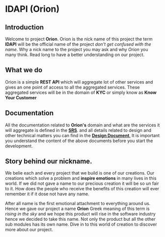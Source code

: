 # IDAPI (Orion)
## Introduction
Welcome to project **Orion**. Orion is the nick name of this project the term **IDAPI** will be the
official name of the project *don't get confused with the name*. Why a nick name to the project you may ask and why
*Orion* you many think. Read long to have a better understanding on our project.

## What we do
Orion is a simple **REST API** which will aggregate lot of other services and
gives an one point of access to all the aggregated services. These aggregated
services will be in the domain of **KYC** or simply know as
**Know Your Customer**

## Documentation

All the documentation related to **Orion's** domain and what are the services
it will aggregate is defined in the [**SRS**](https://docs.zone24x7.lk/sites/IDAPI/Shared%20Documents/02%20Requirements/IDAPI-SRS.docx). and all details related to
design and other technical matters you can find in the [**Design Document**.](https://docs.zone24x7.lk/sites/IDAPI/Shared%20Documents/03%20Technical/Design%20Specification/IDAPI-DS.docx)
It is important you understand the content of the above documents before
you start the development.

## Story behind our nickname.

We belie each and every project that we build is one of our creations. Our creations which solve a problem and **inspire
emotions** in many lives in this world. If we did not gave a name to our precious creation it will be so un fair to it.
How does the people who receive the benefits of this creation will ever remember it if it dose not have any name. 

After all name is the first emotional attachment to everything around us. Hence we gave our project a name **Orion** 
Greek meaning of this term is *rising in the sky* and we hope this product will rise in the software industry hence 
we decided to take this name. Not only the product but all the other sub modules has its own name. Dive in to this 
world of creation to discover more about our project.

